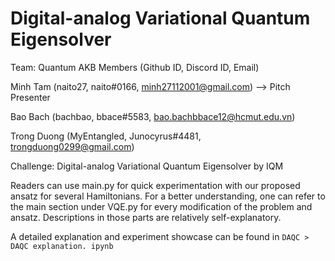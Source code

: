 # Digital-analog Variational Quantum Eigensolver

Team: Quantum AKB Members (Github ID, Discord ID, Email) 

Minh Tam (naito27, naito#0166, minh27112001@gmail.com) --> Pitch Presenter 

Bao Bach (bachbao, bbace#5583, bao.bachbbace12@hcmut.edu.vn)

Trong Duong (MyEntangled, Junocyrus#4481, trongduong0299@gmail.com)

Challenge: Digital-analog Variational Quantum Eigensolver by IQM

Readers can use main.py for quick experimentation with our proposed ansatz for several Hamiltonians. For a better understanding, one can refer to the main section under VQE.py for every modification of the problem and ansatz. Descriptions in those parts are relatively self-explanatory.

A detailed explanation and experiment showcase can be found in `DAQC > DAQC explanation. ipynb`
